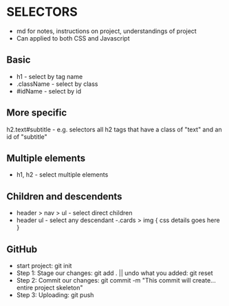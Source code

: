 # SELECTORS
- md for notes, instructions on project, understandings of project
- Can applied to both CSS and Javascript

## Basic 
- h1 - select by tag name
- .className - select by class
- #idName - select by id

## More specific
h2.text#subtitle - e.g. selectors all h2 tags that have a class of "text" and an id of "subtitle"

## Multiple elements
- h1, h2 - select multiple elements

## Children and descendents 
- header > nav > ul - select direct children
- header ul - select any descendant
-.cards > img {
 css details goes here
}


## GitHub
- start project: git init
- Step 1: Stage our changes: git add . || undo what you added: git reset
- Step 2: Commit our changes: git commit -m "This commit will create... entire project skeleton"
- Step 3: Uploading: git push
